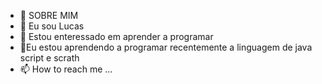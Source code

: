 - 👋 SOBRE MIM 
- 👀 Eu sou Lucas 
- 🌱 Estou enteressado em aprender a programar
- 💞️Eu estou aprendendo a programar recentemente a linguagem de java script e scrath
- 📫 How to reach me ...

<!---
Lucas100qrp/Lucas100qrp is a ✨ special ✨ repository because its `README.md` (this file) appears on your GitHub profile.
You can click the Preview link to take a look at your changes.
